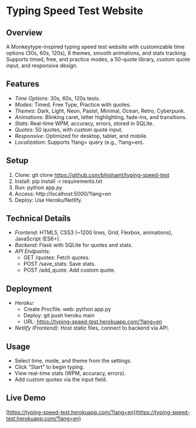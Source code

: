 # Typing Speed Test Website

## Overview
A Monkeytype-inspired typing speed test website with customizable time options (30s, 60s, 120s), 8 themes, smooth animations, and stats tracking. Supports timed, free, and practice modes, a 50-quote library, custom quote input, and responsive design.

## Features
- *Time Options*: 30s, 60s, 120s tests.
- *Modes*: Timed, Free Type, Practice with quotes.
- *Themes*: Dark, Light, Neon, Pastel, Minimal, Ocean, Retro, Cyberpunk.
- *Animations*: Blinking caret, letter highlighting, fade-ins, and transitions.
- *Stats*: Real-time WPM, accuracy, errors, stored in SQLite.
- *Quotes*: 50 quotes, with custom quote input.
- *Responsive*: Optimized for desktop, tablet, and mobile.
- *Localization*: Supports ?lang= query (e.g., ?lang=en).

## Setup
1. Clone: git clone https://github.com/bhishamt/typing-speed-test
2. Install: pip install -r requirements.txt
3. Run: python app.py
4. Access: http://localhost:5000/?lang=en
5. Deploy: Use Heroku/Netlify.

## Technical Details
- *Frontend*: HTML5, CSS3 (~1200 lines, Grid, Flexbox, animations), JavaScript (ES6+).
- *Backend*: Flask with SQLite for quotes and stats.
- *API Endpoints*:
  - GET /quotes: Fetch quotes.
  - POST /save_stats: Save stats.
  - POST /add_quote: Add custom quote.

## Deployment
- *Heroku*:
  - Create Procfile: web: python app.py
  - Deploy: git push heroku main
  - URL: https://typing-speed-test.herokuapp.com/?lang=en
- *Netlify (Frontend)*: Host static files, connect to backend via API.

## Usage
- Select time, mode, and theme from the settings.
- Click "Start" to begin typing.
- View real-time stats (WPM, accuracy, errors).
- Add custom quotes via the input field.

## Live Demo
[https://typing-speed-test.herokuapp.com/?lang=en](https://typing-speed-test.herokuapp.com/?lang=en)